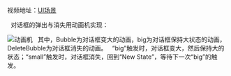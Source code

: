 ﻿视频地址：[UI场景][1]

&nbsp;&nbsp;对话框的弹出与消失用动画机实现：

![动画机][2]
&nbsp;&nbsp;其中，Bubble为对话框变大的动画，big为对话框保持大状态的动画，DeleteBubble为对话框消失的动画。
&nbsp;&nbsp;“big”触发时，对话框变大，然后保持大的状态；“small”触发时，对话框消失，回到“New State”，等待下一次“big”的触发。


  [1]: http://t.cn/R1Q5xTZ?m=4247001082870687&u=1802733303
  [2]: https://wx3.sinaimg.cn/mw690/6b7386f7ly1fryiiw9kn7j20j10d3q3z.jpg